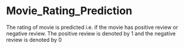 # Movie_Rating_Prediction
The rating of movie is predicted i.e. if the movie has positive review or negative review. The positive review is denoted by 1 and the negative review is denoted by 0
